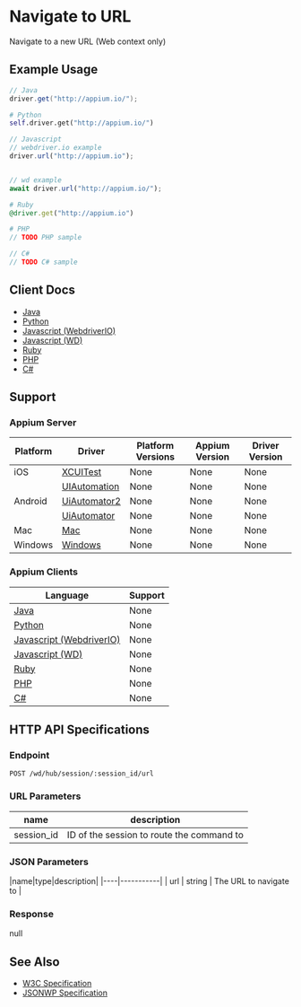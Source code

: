 # Navigate to URL

Navigate to a new URL (Web context only)
## Example Usage

```java
// Java
driver.get("http://appium.io/");

```

```python
# Python
self.driver.get("http://appium.io/")

```

```javascript
// Javascript
// webdriver.io example
driver.url("http://appium.io");


// wd example
await driver.url("http://appium.io/");

```

```ruby
# Ruby
@driver.get("http://appium.io")

```

```php
# PHP
// TODO PHP sample

```

```csharp
// C#
// TODO C# sample

```



## Client Docs

 * [Java](https://seleniumhq.github.io/selenium/docs/api/java/org/openqa/selenium/WebDriver.html#get-java.lang.String-) 
 * [Python](http://selenium-python.readthedocs.io/api.html#selenium.webdriver.remote.webdriver.WebDriver.get) 
 * [Javascript (WebdriverIO)](http://webdriver.io/api/protocol/url.html) 
 * [Javascript (WD)](https://github.com/admc/wd/blob/master/lib/commands.js#L486) 
 * [Ruby](http://www.rubydoc.info/gems/selenium-webdriver/Selenium/WebDriver/Driver:get) 
 * [PHP](https://github.com/appium/php-client/) 
 * [C#](https://github.com/appium/appium-dotnet-driver/) 

## Support

### Appium Server

|Platform|Driver|Platform Versions|Appium Version|Driver Version|
|--------|----------------|------|--------------|--------------|
| iOS | [XCUITest](/docs/en/drivers/ios-xcuitest.md) | None | None | None |
|  | [UIAutomation](/docs/en/drivers/ios-uiautomation.md) | None | None | None |
| Android | [UiAutomator2](/docs/en/drivers/android-uiautomator2.md) | None | None | None |
|  | [UiAutomator](/docs/en/drivers/android-uiautomator.md) | None | None | None |
| Mac | [Mac](/docs/en/drivers/mac.md) | None | None | None |
| Windows | [Windows](/docs/en/drivers/windows.md) | None | None | None |

### Appium Clients 

|Language|Support|
|--------|-------|
|[Java](https://github.com/appium/java-client/releases/latest)| None |
|[Python](https://github.com/appium/python-client/releases/latest)| None |
|[Javascript (WebdriverIO)](http://webdriver.io/index.html)| None |
|[Javascript (WD)](https://github.com/admc/wd/releases/latest)| None |
|[Ruby](https://github.com/appium/ruby_lib/releases/latest)| None |
|[PHP](https://github.com/appium/php-client/releases/latest)| None |
|[C#](https://github.com/appium/appium-dotnet-driver/releases/latest)| None |

## HTTP API Specifications

### Endpoint

`POST /wd/hub/session/:session_id/url`

### URL Parameters

|name|description|
|----|-----------|
|session_id|ID of the session to route the command to|

### JSON Parameters

|name|type|description|
|----|-----------|
| url | string | The URL to navigate to |

### Response

null

## See Also

* [W3C Specification](https://www.w3.org/TR/webdriver/#dfn-go)
* [JSONWP Specification](https://github.com/SeleniumHQ/selenium/wiki/JsonWireProtocol#sessionsessionidurl)
